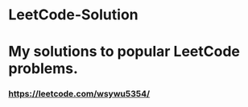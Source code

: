 # LeetCode-Solution
# My solutions to popular LeetCode problems.
### https://leetcode.com/wsywu5354/
